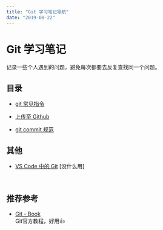 ```yaml
---
title: "Git 学习笔记导航"
date: "2019-08-22"
---
```


# Git 学习笔记

记录一些个人遇到的问题，避免每次都要去反复查找同一个问题。

## 目录

- [git 常见指令](./git-command.md)

- [上传至 Github](./upload2github.md)

- [git commit 规范](./commit-standard.md)

## 其他

- [VS Code 中的 Git](./git-in-vscode.md) [没什么用]

<br>

## 推荐参考

- [Git - Book](https://git-scm.com/book/zh/v2)  
  Git官方教程，好用👍
